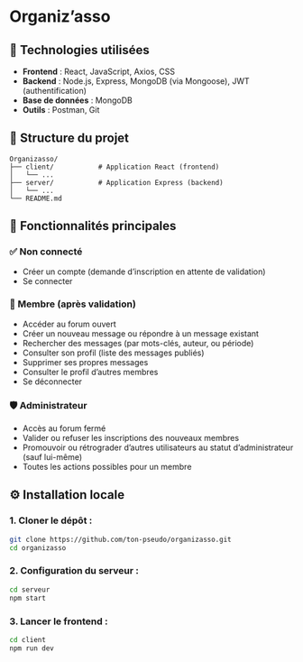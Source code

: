 # Organiz’asso

## 🔧 Technologies utilisées

- **Frontend** : React, JavaScript, Axios, CSS
- **Backend** : Node.js, Express, MongoDB (via Mongoose), JWT (authentification)
- **Base de données** : MongoDB
- **Outils** : Postman, Git

## 📁 Structure du projet

```
Organizasso/
├── client/           # Application React (frontend)
│   └── ...
├── server/           # Application Express (backend)
│   └── ...
└── README.md
```

## 🧩 Fonctionnalités principales

### ✅ Non connecté

- Créer un compte (demande d’inscription en attente de validation)
- Se connecter

### 🧑 Membre (après validation)

- Accéder au forum ouvert
- Créer un nouveau message ou répondre à un message existant
- Rechercher des messages (par mots-clés, auteur, ou période)
- Consulter son profil (liste des messages publiés)
- Supprimer ses propres messages
- Consulter le profil d’autres membres
- Se déconnecter

### 🛡️ Administrateur

- Accès au forum fermé
- Valider ou refuser les inscriptions des nouveaux membres
- Promouvoir ou rétrograder d’autres utilisateurs au statut d’administrateur (sauf lui-même)
- Toutes les actions possibles pour un membre

## ⚙️ Installation locale

### 1. Cloner le dépôt :

```bash
git clone https://github.com/ton-pseudo/organizasso.git
cd organizasso
```

### 2. Configuration du serveur :

```bash
cd serveur
npm start
```

### 3. Lancer le frontend :

```bash
cd client
npm run dev
```
